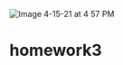 ![Image 4-15-21 at 4 57 PM](https://user-images.githubusercontent.com/63212572/116034610-6cd11600-a618-11eb-9f10-d04b5cf3468f.jpg)
# homework3

